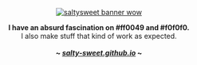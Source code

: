 <p align="center">
  <a href="https://github.com/salty-sweet/">
    <img src="saltysweet.gif" alt="saltysweet banner wow">
  </a>

  <p align="center">
    <strong>I have an absurd fascination on #ff0049 and #f0f0f0.</strong>
    <br />
    I also make stuff that kind of work as expected.
    <br /><br />
    <strong>~ <i>
      <a href="https://salty-sweet.github.io">salty-sweet.github.io</a>
    </i> ~</strong>
  </p>
</p>